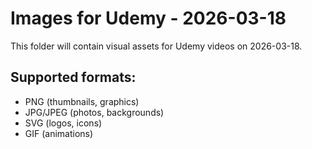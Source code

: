 # Images for Udemy - 2026-03-18

This folder will contain visual assets for Udemy videos on 2026-03-18.

## Supported formats:
- PNG (thumbnails, graphics)
- JPG/JPEG (photos, backgrounds)
- SVG (logos, icons)
- GIF (animations)

